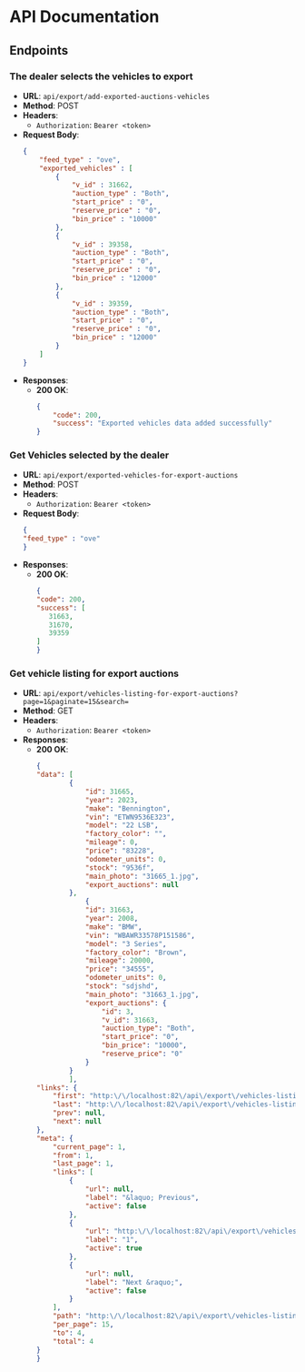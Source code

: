 # API Documentation


## Endpoints

### The dealer selects the vehicles to export
- **URL**: `api/export/add-exported-auctions-vehicles`
- **Method**: POST
- **Headers**: 
  - `Authorization`: `Bearer <token>`
- **Request Body**:
    ```json
    {
    	"feed_type" : "ove",
    	"exported_vehicles" : [
    		{
    			"v_id" : 31662,
    			"auction_type" : "Both",
    			"start_price" : "0",
    			"reserve_price" : "0",
    			"bin_price" : "10000"
    		},
    		{
    			"v_id" : 39358,
    			"auction_type" : "Both",
    			"start_price" : "0",
    			"reserve_price" : "0",
    			"bin_price" : "12000"
    		},
    		{
    			"v_id" : 39359,
    			"auction_type" : "Both",
    			"start_price" : "0",
    			"reserve_price" : "0",
    			"bin_price" : "12000"
    		}
    	]
    }
    ```
- **Responses**:
  - **200 OK**:
    ```json
    {
    	"code": 200,
    	"success": "Exported vehicles data added successfully"
    }
    ```

### Get Vehicles selected by the dealer
- **URL**: `api/export/exported-vehicles-for-export-auctions`
- **Method**: POST
- **Headers**: 
  - `Authorization`: `Bearer <token>`
- **Request Body**:
    ```json
    {
	"feed_type" : "ove"
    }
    ```
- **Responses**:
  - **200 OK**:
    ```json
    {
	"code": 200,
	"success": [
	   31663,
	   31670,
	   39359
	]
    }
    ```

### Get vehicle listing for export auctions
- **URL**: `api/export/vehicles-listing-for-export-auctions?page=1&paginate=15&search=`
- **Method**: GET
- **Headers**: 
  - `Authorization`: `Bearer <token>`
- **Responses**:
  - **200 OK**:
    ```json
    {
	"data": [
			{
				"id": 31665,
				"year": 2023,
				"make": "Bennington",
				"vin": "ETWN9536E323",
				"model": "22 LSB",
				"factory_color": "",
				"mileage": 0,
				"price": "83228",
				"odometer_units": 0,
				"stock": "9536f",
				"main_photo": "31665_1.jpg",
				"export_auctions": null
			},
	    		{
				"id": 31663,
				"year": 2008,
				"make": "BMW",
				"vin": "WBAWR33578P151586",
				"model": "3 Series",
				"factory_color": "Brown",
				"mileage": 20000,
				"price": "34555",
				"odometer_units": 0,
				"stock": "sdjshd",
				"main_photo": "31663_1.jpg",
				"export_auctions": {
					"id": 3,
					"v_id": 31663,
					"auction_type": "Both",
					"start_price": "0",
					"bin_price": "10000",
					"reserve_price": "0"
				}
			}
    		],
	"links": {
		"first": "http:\/\/localhost:82\/api\/export\/vehicles-listing-for-export-auctions?page=1",
		"last": "http:\/\/localhost:82\/api\/export\/vehicles-listing-for-export-auctions?page=1",
		"prev": null,
		"next": null
	},
	"meta": {
		"current_page": 1,
		"from": 1,
		"last_page": 1,
		"links": [
			{
				"url": null,
				"label": "&laquo; Previous",
				"active": false
			},
			{
				"url": "http:\/\/localhost:82\/api\/export\/vehicles-listing-for-export-auctions?page=1",
				"label": "1",
				"active": true
			},
			{
				"url": null,
				"label": "Next &raquo;",
				"active": false
			}
		],
		"path": "http:\/\/localhost:82\/api\/export\/vehicles-listing-for-export-auctions",
		"per_page": 15,
		"to": 4,
		"total": 4
	}
    }
    ```
